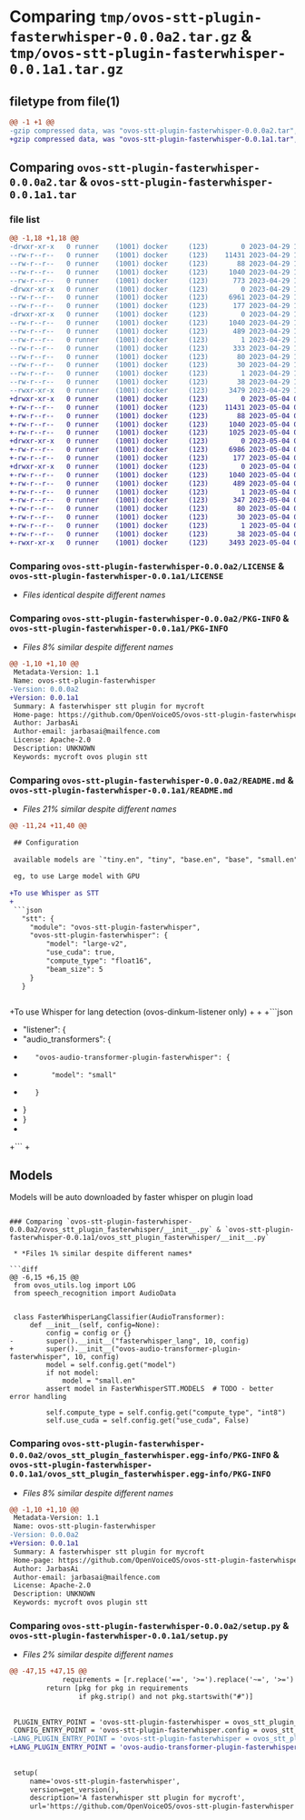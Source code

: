 # Comparing `tmp/ovos-stt-plugin-fasterwhisper-0.0.0a2.tar.gz` & `tmp/ovos-stt-plugin-fasterwhisper-0.0.1a1.tar.gz`

## filetype from file(1)

```diff
@@ -1 +1 @@
-gzip compressed data, was "ovos-stt-plugin-fasterwhisper-0.0.0a2.tar", last modified: Sat Apr 29 17:06:43 2023, max compression
+gzip compressed data, was "ovos-stt-plugin-fasterwhisper-0.0.1a1.tar", last modified: Thu May  4 03:07:55 2023, max compression
```

## Comparing `ovos-stt-plugin-fasterwhisper-0.0.0a2.tar` & `ovos-stt-plugin-fasterwhisper-0.0.1a1.tar`

### file list

```diff
@@ -1,18 +1,18 @@
-drwxr-xr-x   0 runner    (1001) docker     (123)        0 2023-04-29 17:06:43.530910 ovos-stt-plugin-fasterwhisper-0.0.0a2/
--rw-r--r--   0 runner    (1001) docker     (123)    11431 2023-04-29 17:06:36.000000 ovos-stt-plugin-fasterwhisper-0.0.0a2/LICENSE
--rw-r--r--   0 runner    (1001) docker     (123)       88 2023-04-29 17:06:36.000000 ovos-stt-plugin-fasterwhisper-0.0.0a2/MANIFEST.in
--rw-r--r--   0 runner    (1001) docker     (123)     1040 2023-04-29 17:06:43.530910 ovos-stt-plugin-fasterwhisper-0.0.0a2/PKG-INFO
--rw-r--r--   0 runner    (1001) docker     (123)      773 2023-04-29 17:06:36.000000 ovos-stt-plugin-fasterwhisper-0.0.0a2/README.md
-drwxr-xr-x   0 runner    (1001) docker     (123)        0 2023-04-29 17:06:43.530910 ovos-stt-plugin-fasterwhisper-0.0.0a2/ovos_stt_plugin_fasterwhisper/
--rw-r--r--   0 runner    (1001) docker     (123)     6961 2023-04-29 17:06:36.000000 ovos-stt-plugin-fasterwhisper-0.0.0a2/ovos_stt_plugin_fasterwhisper/__init__.py
--rw-r--r--   0 runner    (1001) docker     (123)      177 2023-04-29 17:06:39.000000 ovos-stt-plugin-fasterwhisper-0.0.0a2/ovos_stt_plugin_fasterwhisper/version.py
-drwxr-xr-x   0 runner    (1001) docker     (123)        0 2023-04-29 17:06:43.530910 ovos-stt-plugin-fasterwhisper-0.0.0a2/ovos_stt_plugin_fasterwhisper.egg-info/
--rw-r--r--   0 runner    (1001) docker     (123)     1040 2023-04-29 17:06:43.000000 ovos-stt-plugin-fasterwhisper-0.0.0a2/ovos_stt_plugin_fasterwhisper.egg-info/PKG-INFO
--rw-r--r--   0 runner    (1001) docker     (123)      489 2023-04-29 17:06:43.000000 ovos-stt-plugin-fasterwhisper-0.0.0a2/ovos_stt_plugin_fasterwhisper.egg-info/SOURCES.txt
--rw-r--r--   0 runner    (1001) docker     (123)        1 2023-04-29 17:06:43.000000 ovos-stt-plugin-fasterwhisper-0.0.0a2/ovos_stt_plugin_fasterwhisper.egg-info/dependency_links.txt
--rw-r--r--   0 runner    (1001) docker     (123)      333 2023-04-29 17:06:43.000000 ovos-stt-plugin-fasterwhisper-0.0.0a2/ovos_stt_plugin_fasterwhisper.egg-info/entry_points.txt
--rw-r--r--   0 runner    (1001) docker     (123)       80 2023-04-29 17:06:43.000000 ovos-stt-plugin-fasterwhisper-0.0.0a2/ovos_stt_plugin_fasterwhisper.egg-info/requires.txt
--rw-r--r--   0 runner    (1001) docker     (123)       30 2023-04-29 17:06:43.000000 ovos-stt-plugin-fasterwhisper-0.0.0a2/ovos_stt_plugin_fasterwhisper.egg-info/top_level.txt
--rw-r--r--   0 runner    (1001) docker     (123)        1 2023-04-29 17:06:43.000000 ovos-stt-plugin-fasterwhisper-0.0.0a2/ovos_stt_plugin_fasterwhisper.egg-info/zip-safe
--rw-r--r--   0 runner    (1001) docker     (123)       38 2023-04-29 17:06:43.530910 ovos-stt-plugin-fasterwhisper-0.0.0a2/setup.cfg
--rwxr-xr-x   0 runner    (1001) docker     (123)     3479 2023-04-29 17:06:36.000000 ovos-stt-plugin-fasterwhisper-0.0.0a2/setup.py
+drwxr-xr-x   0 runner    (1001) docker     (123)        0 2023-05-04 03:07:55.313961 ovos-stt-plugin-fasterwhisper-0.0.1a1/
+-rw-r--r--   0 runner    (1001) docker     (123)    11431 2023-05-04 03:07:48.000000 ovos-stt-plugin-fasterwhisper-0.0.1a1/LICENSE
+-rw-r--r--   0 runner    (1001) docker     (123)       88 2023-05-04 03:07:48.000000 ovos-stt-plugin-fasterwhisper-0.0.1a1/MANIFEST.in
+-rw-r--r--   0 runner    (1001) docker     (123)     1040 2023-05-04 03:07:55.313961 ovos-stt-plugin-fasterwhisper-0.0.1a1/PKG-INFO
+-rw-r--r--   0 runner    (1001) docker     (123)     1025 2023-05-04 03:07:48.000000 ovos-stt-plugin-fasterwhisper-0.0.1a1/README.md
+drwxr-xr-x   0 runner    (1001) docker     (123)        0 2023-05-04 03:07:55.313961 ovos-stt-plugin-fasterwhisper-0.0.1a1/ovos_stt_plugin_fasterwhisper/
+-rw-r--r--   0 runner    (1001) docker     (123)     6986 2023-05-04 03:07:48.000000 ovos-stt-plugin-fasterwhisper-0.0.1a1/ovos_stt_plugin_fasterwhisper/__init__.py
+-rw-r--r--   0 runner    (1001) docker     (123)      177 2023-05-04 03:07:50.000000 ovos-stt-plugin-fasterwhisper-0.0.1a1/ovos_stt_plugin_fasterwhisper/version.py
+drwxr-xr-x   0 runner    (1001) docker     (123)        0 2023-05-04 03:07:55.313961 ovos-stt-plugin-fasterwhisper-0.0.1a1/ovos_stt_plugin_fasterwhisper.egg-info/
+-rw-r--r--   0 runner    (1001) docker     (123)     1040 2023-05-04 03:07:55.000000 ovos-stt-plugin-fasterwhisper-0.0.1a1/ovos_stt_plugin_fasterwhisper.egg-info/PKG-INFO
+-rw-r--r--   0 runner    (1001) docker     (123)      489 2023-05-04 03:07:55.000000 ovos-stt-plugin-fasterwhisper-0.0.1a1/ovos_stt_plugin_fasterwhisper.egg-info/SOURCES.txt
+-rw-r--r--   0 runner    (1001) docker     (123)        1 2023-05-04 03:07:55.000000 ovos-stt-plugin-fasterwhisper-0.0.1a1/ovos_stt_plugin_fasterwhisper.egg-info/dependency_links.txt
+-rw-r--r--   0 runner    (1001) docker     (123)      347 2023-05-04 03:07:55.000000 ovos-stt-plugin-fasterwhisper-0.0.1a1/ovos_stt_plugin_fasterwhisper.egg-info/entry_points.txt
+-rw-r--r--   0 runner    (1001) docker     (123)       80 2023-05-04 03:07:55.000000 ovos-stt-plugin-fasterwhisper-0.0.1a1/ovos_stt_plugin_fasterwhisper.egg-info/requires.txt
+-rw-r--r--   0 runner    (1001) docker     (123)       30 2023-05-04 03:07:55.000000 ovos-stt-plugin-fasterwhisper-0.0.1a1/ovos_stt_plugin_fasterwhisper.egg-info/top_level.txt
+-rw-r--r--   0 runner    (1001) docker     (123)        1 2023-05-04 03:07:55.000000 ovos-stt-plugin-fasterwhisper-0.0.1a1/ovos_stt_plugin_fasterwhisper.egg-info/zip-safe
+-rw-r--r--   0 runner    (1001) docker     (123)       38 2023-05-04 03:07:55.313961 ovos-stt-plugin-fasterwhisper-0.0.1a1/setup.cfg
+-rwxr-xr-x   0 runner    (1001) docker     (123)     3493 2023-05-04 03:07:48.000000 ovos-stt-plugin-fasterwhisper-0.0.1a1/setup.py
```

### Comparing `ovos-stt-plugin-fasterwhisper-0.0.0a2/LICENSE` & `ovos-stt-plugin-fasterwhisper-0.0.1a1/LICENSE`

 * *Files identical despite different names*

### Comparing `ovos-stt-plugin-fasterwhisper-0.0.0a2/PKG-INFO` & `ovos-stt-plugin-fasterwhisper-0.0.1a1/PKG-INFO`

 * *Files 8% similar despite different names*

```diff
@@ -1,10 +1,10 @@
 Metadata-Version: 1.1
 Name: ovos-stt-plugin-fasterwhisper
-Version: 0.0.0a2
+Version: 0.0.1a1
 Summary: A fasterwhisper stt plugin for mycroft
 Home-page: https://github.com/OpenVoiceOS/ovos-stt-plugin-fasterwhisper
 Author: JarbasAi
 Author-email: jarbasai@mailfence.com
 License: Apache-2.0
 Description: UNKNOWN
 Keywords: mycroft ovos plugin stt
```

### Comparing `ovos-stt-plugin-fasterwhisper-0.0.0a2/README.md` & `ovos-stt-plugin-fasterwhisper-0.0.1a1/README.md`

 * *Files 21% similar despite different names*

```diff
@@ -11,24 +11,40 @@
 
 ## Configuration
 
 available models are `"tiny.en", "tiny", "base.en", "base", "small.en", "small", "medium.en", "medium", "large-v2"`
 
 eg, to use Large model with GPU
 
+To use Whisper as STT
+
 ```json
   "stt": {
     "module": "ovos-stt-plugin-fasterwhisper",
     "ovos-stt-plugin-fasterwhisper": {
         "model": "large-v2",
         "use_cuda": true,
         "compute_type": "float16",
         "beam_size": 5
     }
   }
  
 ```
 
+To use Whisper for lang detection  (ovos-dinkum-listener only)
+
+
+```json
+  "listener": {
+    "audio_transformers": {
+        "ovos-audio-transformer-plugin-fasterwhisper": {
+            "model": "small"
+        }
+    }
+  }
+
+```
+
 ## Models
 
 Models will be auto downloaded by faster whisper on plugin load
```

### Comparing `ovos-stt-plugin-fasterwhisper-0.0.0a2/ovos_stt_plugin_fasterwhisper/__init__.py` & `ovos-stt-plugin-fasterwhisper-0.0.1a1/ovos_stt_plugin_fasterwhisper/__init__.py`

 * *Files 1% similar despite different names*

```diff
@@ -6,15 +6,15 @@
 from ovos_utils.log import LOG
 from speech_recognition import AudioData
 
 
 class FasterWhisperLangClassifier(AudioTransformer):
     def __init__(self, config=None):
         config = config or {}
-        super().__init__("fasterwhisper_lang", 10, config)
+        super().__init__("ovos-audio-transformer-plugin-fasterwhisper", 10, config)
         model = self.config.get("model")
         if not model:
             model = "small.en"
         assert model in FasterWhisperSTT.MODELS  # TODO - better error handling
 
         self.compute_type = self.config.get("compute_type", "int8")
         self.use_cuda = self.config.get("use_cuda", False)
```

### Comparing `ovos-stt-plugin-fasterwhisper-0.0.0a2/ovos_stt_plugin_fasterwhisper.egg-info/PKG-INFO` & `ovos-stt-plugin-fasterwhisper-0.0.1a1/ovos_stt_plugin_fasterwhisper.egg-info/PKG-INFO`

 * *Files 8% similar despite different names*

```diff
@@ -1,10 +1,10 @@
 Metadata-Version: 1.1
 Name: ovos-stt-plugin-fasterwhisper
-Version: 0.0.0a2
+Version: 0.0.1a1
 Summary: A fasterwhisper stt plugin for mycroft
 Home-page: https://github.com/OpenVoiceOS/ovos-stt-plugin-fasterwhisper
 Author: JarbasAi
 Author-email: jarbasai@mailfence.com
 License: Apache-2.0
 Description: UNKNOWN
 Keywords: mycroft ovos plugin stt
```

### Comparing `ovos-stt-plugin-fasterwhisper-0.0.0a2/setup.py` & `ovos-stt-plugin-fasterwhisper-0.0.1a1/setup.py`

 * *Files 2% similar despite different names*

```diff
@@ -47,15 +47,15 @@
             requirements = [r.replace('==', '>=').replace('~=', '>=') for r in requirements]
         return [pkg for pkg in requirements
                 if pkg.strip() and not pkg.startswith("#")]
 
 
 PLUGIN_ENTRY_POINT = 'ovos-stt-plugin-fasterwhisper = ovos_stt_plugin_fasterwhisper:FasterWhisperSTT'
 CONFIG_ENTRY_POINT = 'ovos-stt-plugin-fasterwhisper.config = ovos_stt_plugin_fasterwhisper:FasterWhisperSTTConfig'
-LANG_PLUGIN_ENTRY_POINT = 'ovos-stt-plugin-fasterwhisper = ovos_stt_plugin_fasterwhisper:FasterWhisperLangClassifier'
+LANG_PLUGIN_ENTRY_POINT = 'ovos-audio-transformer-plugin-fasterwhisper = ovos_stt_plugin_fasterwhisper:FasterWhisperLangClassifier'
 
 
 setup(
     name='ovos-stt-plugin-fasterwhisper',
     version=get_version(),
     description='A fasterwhisper stt plugin for mycroft',
     url='https://github.com/OpenVoiceOS/ovos-stt-plugin-fasterwhisper',
```

